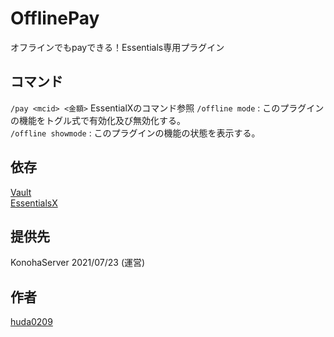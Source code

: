 # OfflinePay

オフラインでもpayできる！Essentials専用プラグイン

## コマンド
`/pay <mcid> <金額>` EssentialXのコマンド参照
`/offline mode` : このプラグインの機能をトグル式で有効化及び無効化する。<br>
`/offline showmode` : このプラグインの機能の状態を表示する。<br>

## 依存
[Vault](https://www.spigotmc.org/resources/vault.34315/download?version=344916) <br>
[EssentialsX](https://essentialsx.net/downloads.html)

## 提供先
KonohaServer 2021/07/23 (運営)

## 作者
[huda0209](https://github.com/huda0209)
